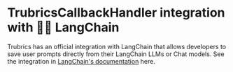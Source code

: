 # TrubricsCallbackHandler integration with 🦜️🔗 LangChain

Trubrics has an official integration with LangChain that allows developers to save user prompts directly from their LangChain LLMs or Chat models. See the integration in [LangChain's documentation](https://python.langchain.com/docs/integrations/callbacks/trubrics) here.
